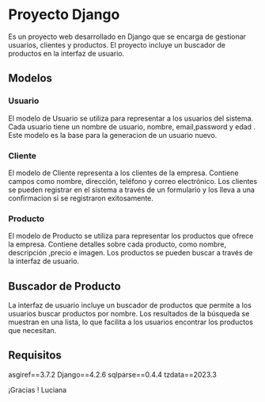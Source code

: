 # Proyecto Django

Es un proyecto web desarrollado en Django que se encarga de gestionar usuarios, clientes y productos. El proyecto incluye un buscador de productos en la interfaz de usuario.

## Modelos

### Usuario
El modelo de Usuario se utiliza para representar a los usuarios del sistema. Cada usuario tiene un nombre de usuario, nombre, email,password y edad . Este modelo es la base para la generacion de un usuario nuevo.

### Cliente
El modelo de Cliente representa a los clientes de la empresa. Contiene campos como nombre, dirección, teléfono y correo electrónico. Los clientes se pueden registrar en el sistema a través de un formulario y los lleva a una confirmacion si se registraron exitosamente.

### Producto
El modelo de Producto se utiliza para representar los productos que ofrece la empresa. Contiene detalles sobre cada producto, como nombre, descripción ,precio e imagen. Los productos se pueden buscar a través de la interfaz de usuario.

## Buscador de Producto
La interfaz de usuario incluye un buscador de productos que permite a los usuarios buscar productos por nombre. Los resultados de la búsqueda se muestran en una lista, lo que facilita a los usuarios encontrar los productos que necesitan.

## Requisitos
asgiref==3.7.2
Django==4.2.6
sqlparse==0.4.4
tzdata==2023.3


¡Gracias ! Luciana

